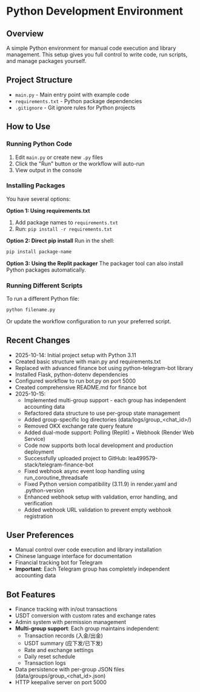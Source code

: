 # Python Development Environment

## Overview
A simple Python environment for manual code execution and library management. This setup gives you full control to write code, run scripts, and manage packages yourself.

## Project Structure
- `main.py` - Main entry point with example code
- `requirements.txt` - Python package dependencies
- `.gitignore` - Git ignore rules for Python projects

## How to Use

### Running Python Code
1. Edit `main.py` or create new `.py` files
2. Click the "Run" button or the workflow will auto-run
3. View output in the console

### Installing Packages
You have several options:

**Option 1: Using requirements.txt**
1. Add package names to `requirements.txt`
2. Run: `pip install -r requirements.txt`

**Option 2: Direct pip install**
Run in the shell:
```bash
pip install package-name
```

**Option 3: Using the Replit packager**
The packager tool can also install Python packages automatically.

### Running Different Scripts
To run a different Python file:
```bash
python filename.py
```

Or update the workflow configuration to run your preferred script.

## Recent Changes
- 2025-10-14: Initial project setup with Python 3.11
- Created basic structure with main.py and requirements.txt
- Replaced with advanced finance bot using python-telegram-bot library
- Installed Flask, python-dotenv dependencies
- Configured workflow to run bot.py on port 5000
- Created comprehensive README.md for finance bot
- 2025-10-15: 
  - Implemented multi-group support - each group has independent accounting data
  - Refactored data structure to use per-group state management
  - Added group-specific log directories (data/logs/group_<chat_id>/)
  - Removed OKX exchange rate query feature
  - Added dual-mode support: Polling (Replit) + Webhook (Render Web Service)
  - Code now supports both local development and production deployment
  - Successfully uploaded project to GitHub: lea499579-stack/telegram-finance-bot
  - Fixed webhook async event loop handling using run_coroutine_threadsafe
  - Fixed Python version compatibility (3.11.9) in render.yaml and .python-version
  - Enhanced webhook setup with validation, error handling, and verification
  - Added webhook URL validation to prevent empty webhook registration

## User Preferences
- Manual control over code execution and library installation
- Chinese language interface for documentation
- Financial tracking bot for Telegram
- **Important**: Each Telegram group has completely independent accounting data

## Bot Features
- Finance tracking with in/out transactions
- USDT conversion with custom rates and exchange rates
- Admin system with permission management
- **Multi-group support**: Each group maintains independent:
  - Transaction records (入金/出金)
  - USDT summary (应下发/已下发)
  - Rate and exchange settings
  - Daily reset schedule
  - Transaction logs
- Data persistence with per-group JSON files (data/groups/group_<chat_id>.json)
- HTTP keepalive server on port 5000
